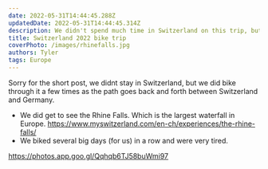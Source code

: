 ```yaml
---
date: 2022-05-31T14:44:45.288Z 
updatedDate: 2022-05-31T14:44:45.314Z
description: We didn't spend much time in Switzerland on this trip, but what we saw was great!
title: Switzerland 2022 bike trip
coverPhoto: /images/rhinefalls.jpg
authors: Tyler
tags: Europe
---
```

Sorry for the short post, we didnt stay in Switzerland, but we did bike through it a few times as the path goes back and forth between Switzerland and Germany.

* We did get to see the Rhine Falls. Which is the largest waterfall in Europe. [](https://www.myswitzerland.com/en-ch/experiences/the-rhine-falls/)<https://www.myswitzerland.com/en-ch/experiences/the-rhine-falls/>
* We biked several big days (for us) in a row and were very tired.

[](https://photos.app.goo.gl/Qqhqb6TJ58buWmi97)<https://photos.app.goo.gl/Qqhqb6TJ58buWmi97>